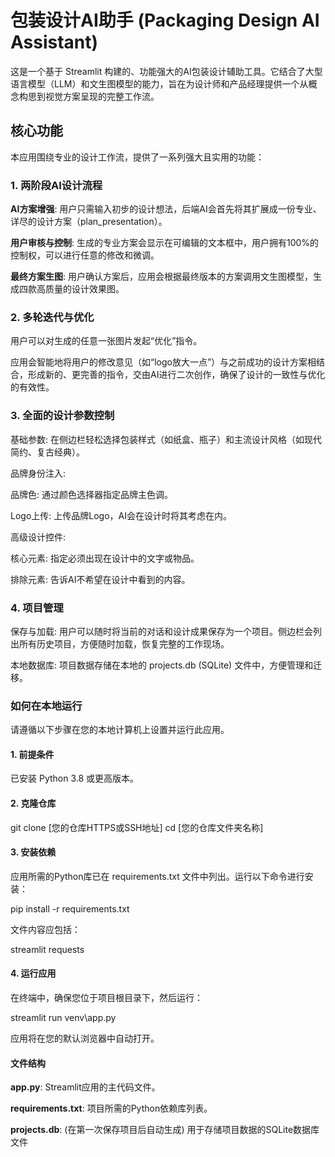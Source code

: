 # 包装设计AI助手 (Packaging Design AI Assistant)
这是一个基于 Streamlit 构建的、功能强大的AI包装设计辅助工具。它结合了大型语言模型（LLM）和文生图模型的能力，旨在为设计师和产品经理提供一个从概念构思到视觉方案呈现的完整工作流。

## 核心功能
本应用围绕专业的设计工作流，提供了一系列强大且实用的功能：

### 1. 两阶段AI设计流程
**AI方案增强**: 用户只需输入初步的设计想法，后端AI会首先将其扩展成一份专业、详尽的设计方案（plan_presentation）。

**用户审核与控制**: 生成的专业方案会显示在可编辑的文本框中，用户拥有100%的控制权，可以进行任意的修改和微调。

**最终方案生图**: 用户确认方案后，应用会根据最终版本的方案调用文生图模型，生成四款高质量的设计效果图。

### 2. 多轮迭代与优化
用户可以对生成的任意一张图片发起“优化”指令。

应用会智能地将用户的修改意见（如“logo放大一点”）与之前成功的设计方案相结合，形成新的、更完善的指令，交由AI进行二次创作，确保了设计的一致性与优化的有效性。

### 3. 全面的设计参数控制
基础参数: 在侧边栏轻松选择包装样式（如纸盒、瓶子）和主流设计风格（如现代简约、复古经典）。

品牌身份注入:

品牌色: 通过颜色选择器指定品牌主色调。

Logo上传: 上传品牌Logo，AI会在设计时将其考虑在内。

高级设计控件:

核心元素: 指定必须出现在设计中的文字或物品。

排除元素: 告诉AI不希望在设计中看到的内容。

### 4. 项目管理
保存与加载: 用户可以随时将当前的对话和设计成果保存为一个项目。侧边栏会列出所有历史项目，方便随时加载，恢复完整的工作现场。

本地数据库: 项目数据存储在本地的 projects.db (SQLite) 文件中，方便管理和迁移。


### 如何在本地运行
请遵循以下步骤在您的本地计算机上设置并运行此应用。

#### 1. 前提条件
已安装 Python 3.8 或更高版本。

#### 2. 克隆仓库
git clone [您的仓库HTTPS或SSH地址]
cd [您的仓库文件夹名称]

#### 3. 安装依赖
应用所需的Python库已在 requirements.txt 文件中列出。运行以下命令进行安装：

pip install -r requirements.txt

文件内容应包括：

streamlit
requests

#### 4. 运行应用
在终端中，确保您位于项目根目录下，然后运行：

streamlit run venv\app.py

应用将在您的默认浏览器中自动打开。

#### 文件结构
**app.py**: Streamlit应用的主代码文件。

**requirements.txt**: 项目所需的Python依赖库列表。

**projects.db**: (在第一次保存项目后自动生成) 用于存储项目数据的SQLite数据库文件

